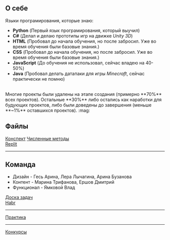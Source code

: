 ## О себе
Языки програмирования, которые знаю:
- **Python** (Первый язык програмирования, который выучил)
- **C#** (Делал и делаю прототипы игр на движке *Unity 3D*)
- **HTML** (Пробовал до начала обучения, но после забросил. Уже во время обучения были базовые знания.)
- **CSS** (Пробовал до начала обучения, но после забросил. Уже во время обучения были базовые знания.)
- **JavaScript** (До обучения не использовал, сейчас владею на 40-50%)
- **Java** (Пробовал делать датапаки для игры *Minecraft*, сейчас практически не помню)
<br>
Многие проекты были удалены на этапе создания (примерно **70%** всех проектов). Остальные **30%** либо остались как наработки для будующих проектов, либо были доведены до завершения (меньше **~1%** оставшихся проектов). :mag:

## Файлы
[Конспект](https://docs.google.com/document/d/12XMHyE0D_Qme4q87JajUZaMgZcfODKRm/edit?usp=drivesdk&ouid=117505591588895423782&rtpof=true&sd=true)
[Численные методы](https://drive.google.com/drive/folders/1R4K2qigqU7o6GOY5ZAXEU0VFfDp14fv3?usp=sharing)
<br>
[Replit](https://replit.com/@vladgg566)
____
## Команда
- Дизайн - Гесь Арина, Лера Лычагина, Арина Бузанова
- Контент - Марина Трифанова, Ершов Дмитрий
- Функционал - Ямковой Влад <br>

[Доска задач](https://mogu.so/inviteLink?inviteBoardId=7cQVsGZARyJnWVY1HRVV99&inviteCode=63ZZiksPuKJU3hJuj2wpOP)
<br>
[Habr](https://freelance.habr.com/freelancers/Deviant1407)
___
[Практика](https://drive.google.com/drive/folders/11vUHwepZBJCFFi2cV3J00BtpSpVmt0jj)
___
[Конкурсы](https://drive.google.com/drive/folders/1TmcUQQ8W-wM8iQejZZlmSU-Uju8WjkXa?usp=sharing)
